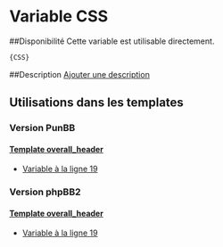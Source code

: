 # Variable CSS

##Disponibilité
Cette variable est utilisable directement.

```html
{CSS}
```

##Description
[Ajouter une description](https://fa-tvars.appspot.com/var/CSS)

## Utilisations dans les templates

### Version PunBB

#### [Template overall_header](punbb/overall_header.md#readme)
* [Variable &agrave; la ligne 19](../punbb/overall_header.tpl#L19)

### Version phpBB2

#### [Template overall_header](subsilver/overall_header.md#readme)
* [Variable &agrave; la ligne 19](../subsilver/overall_header.tpl#L19)
